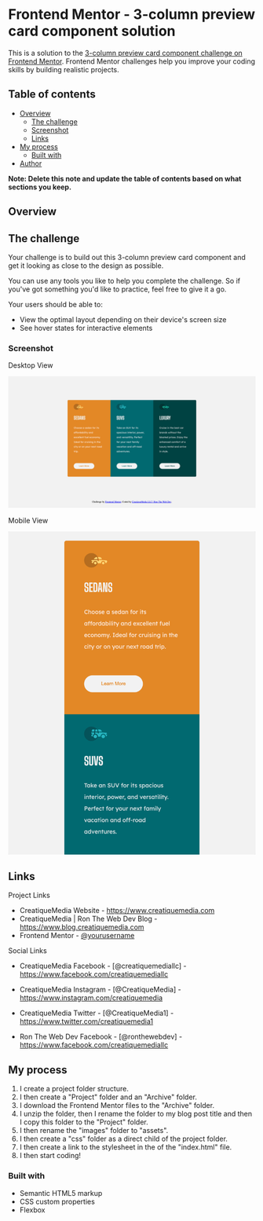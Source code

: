 # Frontend Mentor - 3-column preview card component solution

This is a solution to the [3-column preview card component challenge on Frontend Mentor](https://www.frontendmentor.io/challenges/3column-preview-card-component-pH92eAR2-). Frontend Mentor challenges help you improve your coding skills by building realistic projects.

## Table of contents

- [Overview](#overview)
  - [The challenge](#the-challenge)
  - [Screenshot](#screenshot)
  - [Links](#links)
- [My process](#my-process)
  - [Built with](#built-with)
- [Author](#links)

**Note: Delete this note and update the table of contents based on what sections you keep.**

## Overview

## The challenge

Your challenge is to build out this 3-column preview card component and get it looking as close to the design as possible.

You can use any tools you like to help you complete the challenge. So if you've got something you'd like to practice, feel free to give it a go.

Your users should be able to:

- View the optimal layout depending on their device's screen size
- See hover states for interactive elements

### Screenshot

Desktop View

![](./assets/screenshots/desktop-view.png)

Mobile View

![](./assets/screenshots/mobile-view.png)

## Links

Project Links

- CreatiqueMedia Website - https://www.creatiquemedia.com
- CreatiqueMedia | Ron The Web Dev Blog - https://www.blog.creatiquemedia.com
- Frontend Mentor - [@yourusername](https://www.frontendmentor.io/profile/yourusername)

Social Links

- CreatiqueMedia Facebook - [@creatiquemediallc] - https://www.facebook.com/creatiquemediallc
- CreatiqueMedia Instagram - [@CreatiqueMedia] - https://www.instagram.com/creatiquemedia
- CreatiqueMedia Twitter - [@CreatiqueMedia1] - https://www.twitter.com/creatiquemedia1

- Ron The Web Dev Facebook - [@ronthewebdev] - https://www.facebook.com/creatiquemediallc

## My process

1. I create a project folder structure.
2. I then create a "Project" folder and an "Archive" folder.
3. I download the Frontend Mentor files to the "Archive" folder.
4. I unzip the folder, then I rename the folder to my blog post title and then I copy this folder to the "Project" folder.
5. I then rename the "images" folder to "assets".
6. I then create a "css" folder as a direct child of the project folder.
7. I then create a link to the stylesheet in the <head> of the "index.html" file.
8. I then start coding!

### Built with

- Semantic HTML5 markup
- CSS custom properties
- Flexbox
